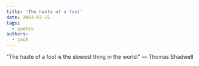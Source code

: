 ```yaml
---
title: 'The haste of a fool'
date: 2003-07-15
tags:
  - quotes
authors:
  - zach
---
```


"The haste of a fool is the slowest thing in the world."
— Thomas Shadwell
